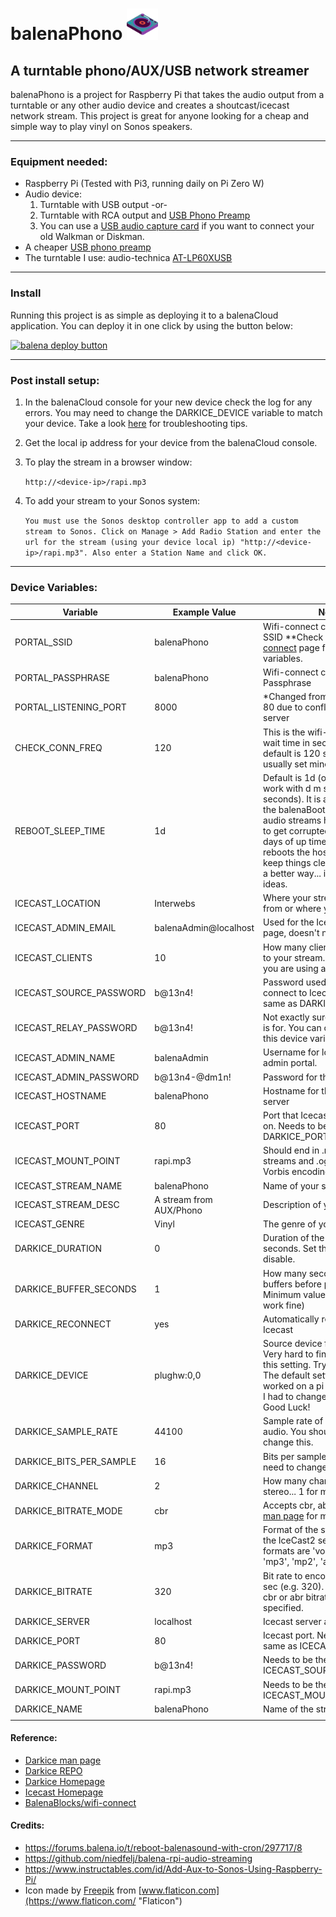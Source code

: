 # balenaPhono <img src="logo.png" alt="turntable image" width="50" />
## A turntable phono/AUX/USB network streamer

balenaPhono is a project for Raspberry Pi that takes the audio output from a turntable or any other audio device and creates a shoutcast/icecast network stream. This project is great for anyone looking for a cheap and simple way to play vinyl on Sonos speakers.

---
### Equipment needed:
* Raspberry Pi (Tested with Pi3, running daily on Pi Zero W)
* Audio device:  
  1. Turntable with USB output -or-
  2. Turntable with RCA output and [USB Phono Preamp](https://smile.amazon.com/s?k=usb+phono+preamp)
  3. You can use a [USB audio capture card](https://smile.amazon.com/gp/product/B00WPVQXS0) if you want to connect your old Walkman or Diskman.
* A cheaper [USB phono preamp](https://smile.amazon.com/gp/product/B002GHBYZ0)
* The turntable I use: audio-technica [AT-LP60XUSB](https://www.audio-technica.com/en-us/turntables/best-for/new-to-vinyl/at-lp60xusb)

---
### Install
Running this project is as simple as deploying it to a balenaCloud application. You can deploy it in one click by using the button below:

[![balena deploy button](https://www.balena.io/deploy.svg)](https://dashboard.balena-cloud.com/deploy?repoUrl=https://github.com/SamEureka/balenaPhono)

---
### Post install setup:
1. In the balenaCloud console for your new device check the log for any errors. You may need to change the DARKICE_DEVICE variable to match your device. Take a look [here](#) for troubleshooting tips.
2. Get the local ip address for your device from the balenaCloud console.
3. To play the stream in a browser window:

    ```http://<device-ip>/rapi.mp3```

4. To add your stream to your Sonos system:

    ```You must use the Sonos desktop controller app to add a custom stream to Sonos. Click on Manage > Add Radio Station and enter the url for the stream (using your device local ip) "http://<device-ip>/rapi.mp3". Also enter a Station Name and click OK.``` 

---
### Device Variables:
| Variable | Example Value | Note |
|---|---|---|
| PORTAL_SSID | balenaPhono | Wifi-connect captive portal SSID **Check out [wifi-connect](https://github.com/balenablocks/wifi-connect) page for additional variables. |
| PORTAL_PASSPHRASE | balenaPhono | Wifi-connect captive portal Passphrase |
| PORTAL_LISTENING_PORT | 8000 | *Changed from the default port 80 due to conflict with Icecast server |
| CHECK_CONN_FREQ | 120 | This is the wifi-connect polling wait time in seconds. The default is 120 seconds, I usually set mine to 3000.  |
| REBOOT_SLEEP_TIME | 1d | Default is 1d (one day). Will work with d m s (days, minutes, seconds). It is a sleep time for the balenaBooter. Darkice audio streams have a tendency to get corrupted after a few days of up time. balenaBooter reboots the host once a day to keep things clean. Looking for a better way... if you have ideas. |
| ICECAST_LOCATION | Interwebs | Where your stream is hosted from or where you are located. |
| ICECAST_ADMIN_EMAIL | balenaAdmin@localhost | Used for the Icecast status page, doesn't need to be real |
| ICECAST_CLIENTS | 10 | How many clients can connect to your stream. Keep it low if you are using a Pi Zero |
| ICECAST_SOURCE_PASSWORD | b@13n4! | Password used by Darkice to connect to Icecast. Must be the same as DARKICE_PASSWORD |
| ICECAST_RELAY_PASSWORD | b@13n4! | Not exactly sure what this one is for. You can change it with this device variable! |
| ICECAST_ADMIN_NAME | balenaAdmin | Username for logging into the admin portal. |
| ICECAST_ADMIN_PASSWORD | b@13n4-@dm1n! | Password for the admin portal |
| ICECAST_HOSTNAME | balenaPhono | Hostname for the Icecast server |
| ICECAST_PORT | 80 | Port that Icecast server listens on. Needs to be the same as DARKICE_PORT |
| ICECAST_MOUNT_POINT | rapi.mp3 | Should end in .mp3 for MP3 streams and .ogg for Ogg Vorbis encoding |
| ICECAST_STREAM_NAME | balenaPhono | Name of your stream. |
| ICECAST_STREAM_DESC | A stream from AUX/Phono | Description of your stream. |
| ICECAST_GENRE | Vinyl | The genre of your stream. |
| DARKICE_DURATION | 0 | Duration of the stream in seconds. Set this to 0 to disable. |
| DARKICE_BUFFER_SECONDS | 1 | How many seconds the stream buffers before playing. Minimum value: 1 (seems to work fine) |
| DARKICE_RECONNECT | yes | Automatically re-connect to Icecast |
| DARKICE_DEVICE | plughw:0,0 | Source device for your stream. Very hard to find information on this setting. Try this [man page](http://manpages.ubuntu.com/manpages/bionic/man5/darkice.cfg.5.html). The default setting here worked on a pi zero w. On a pi3 I had to change it to plughw:1,0 Good Luck! |
| DARKICE_SAMPLE_RATE | 44100 | Sample rate of the source audio. You shouldn't need to change this. |
| DARKICE_BITS_PER_SAMPLE | 16 | Bits per sample. You shouldn't need to change this one either. |
| DARKICE_CHANNEL | 2 | How many channels. 2 for stereo... 1 for mono |
| DARKICE_BITRATE_MODE | cbr | Accepts cbr, abr, vbr. Read the [man page](http://manpages.ubuntu.com/manpages/bionic/man5/darkice.cfg.5.html) for more info |
| DARKICE_FORMAT | mp3 | Format of the stream sent to the IceCast2 server. Supported formats  are  'vorbis', 'opus', 'mp3', 'mp2', 'aac' and 'aacp' |
| DARKICE_BITRATE | 320 | Bit rate to encode to in kBits / sec (e.g. 320). Only used when cbr or abr bitrate modes are specified. |
| DARKICE_SERVER | localhost | Icecast server address or url |
| DARKICE_PORT | 80 | Icecast port. Needs to be the same as ICECAST_PORT |
| DARKICE_PASSWORD | b@13n4! | Needs to be the same as ICECAST_SOURCE_PASSWORD |
| DARKICE_MOUNT_POINT | rapi.mp3 | Needs to be the same as ICECAST_MOUNT_POINT |
| DARKICE_NAME | balenaPhono | Name of the stream. |
| | | |

#### Reference:
* [Darkice man page](http://manpages.ubuntu.com/manpages/bionic/man5/darkice.cfg.5.html)
* [Darkice REPO](https://github.com/rafael2k/darkice)
* [Darkice Homepage](http://www.darkice.org/)
* [Icecast Homepage](https://icecast.org/)
* [BalenaBlocks/wifi-connect](https://github.com/balenablocks/wifi-connect)

#### Credits:
* https://forums.balena.io/t/reboot-balenasound-with-cron/297717/8
* https://github.com/niedfelj/balena-rpi-audio-streaming
* https://www.instructables.com/id/Add-Aux-to-Sonos-Using-Raspberry-Pi/
* Icon made by [Freepik](https://www.freepik.com "Freepik") from [www.flaticon.com](https://www.flaticon.com/ "Flaticon")


